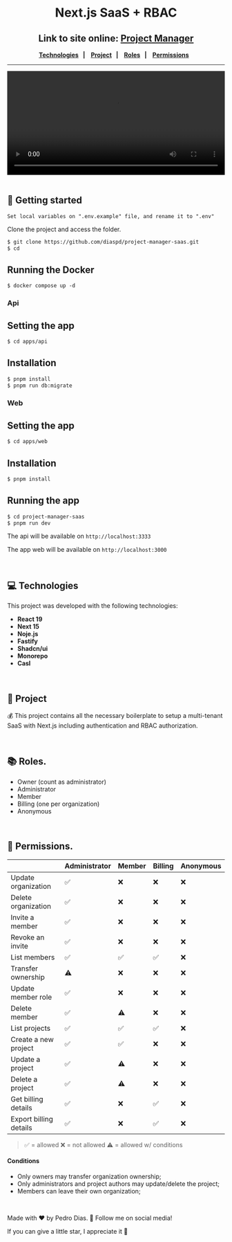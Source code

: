 <h1 align="center">
   Next.js SaaS + RBAC
</h1> 

<h2 align="center">Link to site online: <a href="https://project-manager-saas.vercel.app/" target="_blank">Project Manager</a> </h2>

<div align="center">
  <b>
    <a href="#-Technologies"><b>Technologies</b></a>&nbsp;&nbsp;&nbsp;|&nbsp;&nbsp;&nbsp;
    <a href="#-Project"><b>Project</b></a>&nbsp;&nbsp;&nbsp;|&nbsp;&nbsp;&nbsp;
    <a href="#-Roles"><b>Roles</b></a>&nbsp;&nbsp;&nbsp;|&nbsp;&nbsp;&nbsp;
    <a href="#-Permissions"><b>Permissions</b></a>&nbsp;&nbsp;&nbsp;
  </b>  
</div>

---

<div align="center">
   <video alt="project video" width="100%" height="240" controls>
      <source src="./apps/web/src/assets/template.mp4" type="video/mp4">
   </video>
</div> 

</br>

## 🚀 Getting started

`Set local variables on ".env.example" file, and rename it to ".env"`

Clone the project and access the folder.

```bash
$ git clone https://github.com/diaspd/project-manager-saas.git
$ cd 
```

## Running the Docker
```
$ docker compose up -d
```

### Api

## Setting the app

```bash
$ cd apps/api
```

## Installation

```bash
$ pnpm install
$ pnpm run db:migrate
```

### Web

## Setting the app

```bash
$ cd apps/web
```

## Installation

```bash
$ pnpm install
```

## Running the app

```bash
$ cd project-manager-saas
$ pnpm run dev
```

The api will be available on `http://localhost:3333`

The app web will be available on `http://localhost:3000`

</br>

## 💻 Technologies

This project was developed with the following technologies:
<b>
- React 19
- Next 15
- Noje.js
- Fastify
- Shadcn/ui
- Monorepo
- Casl
</b>

</br>

## 📄 Project
💰 This project contains all the necessary boilerplate to setup a multi-tenant SaaS with Next.js including authentication and RBAC authorization.

</br>

## 📚 Roles.

- Owner (count as administrator)
- Administrator
- Member
- Billing (one per organization)
- Anonymous

</br>

## 🔐 Permissions.

|                          | Administrator | Member | Billing | Anonymous |
| ------------------------ | ------------- | ------ | ------- | --------- |
| Update organization      | ✅            | ❌     | ❌      | ❌        |
| Delete organization      | ✅            | ❌     | ❌      | ❌        |
| Invite a member          | ✅            | ❌     | ❌      | ❌        |
| Revoke an invite         | ✅            | ❌     | ❌      | ❌        |
| List members             | ✅            | ✅     | ✅      | ❌        |
| Transfer ownership       | ⚠️            | ❌     | ❌      | ❌        |
| Update member role       | ✅            | ❌     | ❌      | ❌        |
| Delete member            | ✅            | ⚠️     | ❌      | ❌        |
| List projects            | ✅            | ✅     | ✅      | ❌        |
| Create a new project     | ✅            | ✅     | ❌      | ❌        |
| Update a project         | ✅            | ⚠️     | ❌      | ❌        |
| Delete a project         | ✅            | ⚠️     | ❌      | ❌        |
| Get billing details      | ✅            | ❌     | ✅      | ❌        |
| Export billing details   | ✅            | ❌     | ✅      | ❌        |

> ✅ = allowed
> ❌ = not allowed
> ⚠️ = allowed w/ conditions

#### Conditions

- Only owners may transfer organization ownership;
- Only administrators and project authors may update/delete the project;
- Members can leave their own organization;

</br>

Made with ♥ by Pedro Dias. 👋 Follow me on social media! </br>

If you can give a little star, I appreciate it 🤩
